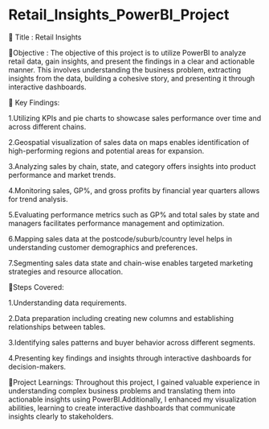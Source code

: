 # Retail_Insights_PowerBI_Project
 🔶 Title : Retail Insights 

🔶Objective : The objective of this project is to utilize PowerBI to analyze retail data, gain insights, and present the findings in a clear and actionable manner. This involves understanding the business problem, extracting insights from the data, building a cohesive story, and presenting it through interactive dashboards.

🔶 Key Findings:

1.Utilizing KPIs and pie charts to showcase sales performance over time and across different chains.

2.Geospatial visualization of sales data on maps enables identification of high-performing regions and potential areas for expansion.

3.Analyzing sales by chain, state, and category offers insights into product performance and market trends.

4.Monitoring sales, GP%, and gross profits by financial year quarters allows for trend analysis.

5.Evaluating performance metrics such as GP% and total sales by state and managers facilitates performance management and optimization.

6.Mapping sales data at the postcode/suburb/country level helps in understanding customer demographics and preferences.

7.Segmenting sales data state and chain-wise enables targeted marketing strategies and resource allocation.

🔶Steps Covered:

1.Understanding data requirements.

2.Data preparation including creating new columns and establishing relationships between tables.

3.Identifying sales patterns and buyer behavior across different segments.

4.Presenting key findings and insights through interactive dashboards for decision-makers.

🔶Project Learnings: Throughout this project, I gained valuable experience in understanding complex business problems and translating them into actionable insights using PowerBI.Additionally, I enhanced my visualization abilities, learning to create interactive dashboards that communicate insights clearly to stakeholders.
